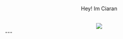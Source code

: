 <p align="center">
  Hey! Im Ciaran
</p>
<br>
<div align="center" margin-top="5px">
 <img src="https://img.shields.io/badge/Discord-7289DA?style=for-the-badge&logo=discord&logoColor=white" />
</div>
---
